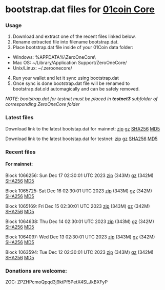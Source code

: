 # bootstrap.dat files for [01coin Core](https://01coin.io)

### Usage

1. Download and extract one of the recent files linked below.
2. Rename extracted file into filename bootstrap.dat.
3. Place bootstrap.dat file inside of your 01Coin data folder:
 - Windows: %APPDATA%\ZeroOneCore\
 - Mac OS: ~/Library/Application Support/ZeroOneCore/
 - Unix/Linux: ~/.zeroonecore/
4. Run your wallet and let it sync using bootstrap.dat
5. Once sync is done bootstrap.dat file will be renamed to bootstrap.dat.old automagically and can be safely removed.

_NOTE: bootstrap.dat for testnet must be placed in **testnet3** subfolder of corresponding ZeroOneCore folder_

### Latest files
Download link to the latest bootstap.dat for mainnet: [zip](https://files.01coin.io/mainnet/bootstrap.dat.zip) [gz](https://files.01coin.io/mainnet/bootstrap.dat.tar.gz) [SHA256](https://files.01coin.io/mainnet/sha256.txt) [MD5](https://files.01coin.io/mainnet/md5.txt)

Download link to the latest bootstap.dat for testnet: [zip](https://files.01coin.io/testnet/bootstrap.dat.zip) [gz](https://files.01coin.io/testnet/bootstrap.dat.tar.gz) [SHA256](https://files.01coin.io/testnet/sha256.txt) [MD5](https://files.01coin.io/testnet/md5.txt)

### Recent files

#### For mainnet:

Block 1066256: Sun Dec 17 02:30:01 UTC 2023 [zip](https://files.01coin.io/mainnet/2023-12-17/bootstrap.dat.zip) (343M) [gz](https://files.01coin.io/mainnet/2023-12-17/bootstrap.dat.tar.gz) (342M) [SHA256](https://files.01coin.io/mainnet/2023-12-17/sha256.txt) [MD5](https://files.01coin.io/mainnet/2023-12-17/md5.txt)

Block 1065725: Sat Dec 16 02:30:01 UTC 2023 [zip](https://files.01coin.io/mainnet/2023-12-16/bootstrap.dat.zip) (343M) [gz](https://files.01coin.io/mainnet/2023-12-16/bootstrap.dat.tar.gz) (342M) [SHA256](https://files.01coin.io/mainnet/2023-12-16/sha256.txt) [MD5](https://files.01coin.io/mainnet/2023-12-16/md5.txt)

Block 1065169: Fri Dec 15 02:30:01 UTC 2023 [zip](https://files.01coin.io/mainnet/2023-12-15/bootstrap.dat.zip) (343M) [gz](https://files.01coin.io/mainnet/2023-12-15/bootstrap.dat.tar.gz) (342M) [SHA256](https://files.01coin.io/mainnet/2023-12-15/sha256.txt) [MD5](https://files.01coin.io/mainnet/2023-12-15/md5.txt)

Block 1064638: Thu Dec 14 02:30:01 UTC 2023 [zip](https://files.01coin.io/mainnet/2023-12-14/bootstrap.dat.zip) (343M) [gz](https://files.01coin.io/mainnet/2023-12-14/bootstrap.dat.tar.gz) (342M) [SHA256](https://files.01coin.io/mainnet/2023-12-14/sha256.txt) [MD5](https://files.01coin.io/mainnet/2023-12-14/md5.txt)

Block 1064097: Wed Dec 13 02:30:01 UTC 2023 [zip](https://files.01coin.io/mainnet/2023-12-13/bootstrap.dat.zip) (343M) [gz](https://files.01coin.io/mainnet/2023-12-13/bootstrap.dat.tar.gz) (342M) [SHA256](https://files.01coin.io/mainnet/2023-12-13/sha256.txt) [MD5](https://files.01coin.io/mainnet/2023-12-13/md5.txt)

Block 1063594: Tue Dec 12 02:30:01 UTC 2023 [zip](https://files.01coin.io/mainnet/2023-12-12/bootstrap.dat.zip) (343M) [gz](https://files.01coin.io/mainnet/2023-12-12/bootstrap.dat.tar.gz) (342M) [SHA256](https://files.01coin.io/mainnet/2023-12-12/sha256.txt) [MD5](https://files.01coin.io/mainnet/2023-12-12/md5.txt)


### Donations are welcome:

ZOC: ZPZHPcmoQpqd3j9ktPf5PetX4SLJkBXFyP
